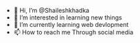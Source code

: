 - 👋 Hi, I’m @Shaileshkhadka
- 👀 I’m interested in learning new things 
- 🌱 I’m currently learning web devlopment 
- 📫 How to reach me Through social media

<!---
Shaileshkhadka/Shaileshkhadka is a ✨ special ✨ repository because its `README.md` (this file) appears on your GitHub profile.
You can click the Preview link to take a look at your changes.
--->
